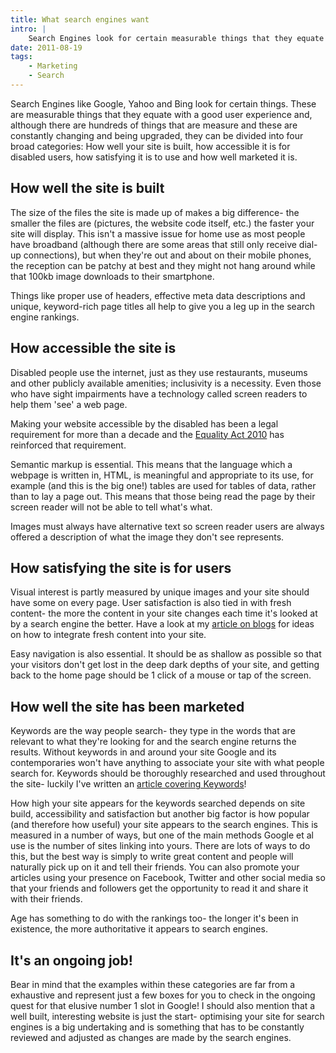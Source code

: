 ```yaml
---
title: What search engines want
intro: |
    Search Engines look for certain measurable things that they equate with a good user experience and can be divided into four broad categories.
date: 2011-08-19
tags:
    - Marketing
    - Search
---
```


Search Engines like Google, Yahoo and Bing look for certain things. These are measurable things that they equate with a good user experience and, although there are hundreds of things that are measure and these are constantly changing and being upgraded, they can be divided into four broad categories: How well your site is built, how accessible it is for disabled users, how satisfying it is to use and how well marketed it is.

## How well the site is built

The size of the files the site is made up of makes a big difference- the smaller the files are (pictures, the website code itself, etc.) the faster your site will display. This isn't a massive issue for home use as most people have broadband (although there are some areas that still only receive dial-up connections), but when they're out and about on their mobile phones, the reception can be patchy at best and they might not hang around while that 100kb image downloads to their smartphone.

Things like proper use of headers, effective meta data descriptions and unique, keyword-rich page titles all help to give you a leg up in the search engine rankings.

## How accessible the site is

Disabled people use the internet, just as they use restaurants, museums and other publicly available amenities; inclusivity is a necessity. Even those who have sight impairments have a technology called screen readers to help them 'see' a web page.

Making your website accessible by the disabled has been a legal requirement for more than a decade and the [Equality Act 2010](http://www.legislation.gov.uk/ukpga/2010/15/contents) has reinforced that requirement.

Semantic markup is essential. This means that the language which a webpage is written in, HTML, is meaningful and appropriate to its use, for example (and this is the big one!) tables are used for tables of data, rather than to lay a page out. This means that those being read the page by their screen reader will not be able to tell what's what.

Images must always have alternative text so screen reader users are always offered a description of what the image they don't see represents.

## How satisfying the site is for users

Visual interest is partly measured by unique images and your site should have some on every page. User satisfaction is also tied in with fresh content- the more the content in your site changes each time it's looked at by a search engine the better. Have a look at my [article on blogs](http://tempertemper.net/blog/why-should-i-blog) for ideas on how to integrate fresh content into your site.

Easy navigation is also essential. It should be as shallow as possible so that your visitors don't get lost in the deep dark depths of your site, and getting back to the home page should be 1 click of a mouse or tap of the screen.

## How well the site has been marketed

Keywords are the way people search- they type in the words that are relevant to what they're looking for and the search engine returns the results. Without keywords in and around your site Google and its contemporaries won't have anything to associate your site with what people search for. Keywords should be thoroughly researched and used throughout the site- luckily I've written an [article covering Keywords](http://tempertemper.net/blog/keywords)!

How high your site appears for the keywords searched depends on site build, accessibility and satisfaction but another big factor is how popular (and therefore how useful) your site appears to the search engines. This is measured in a number of ways, but one of the main methods Google et al use is the number of sites linking into yours. There are lots of ways to do this, but the best way is simply to write great content and people will naturally pick up on it and tell their friends. You can also promote your articles using your presence on Facebook, Twitter and other social media so that your friends and followers get the opportunity to read it and share it with their friends.

Age has something to do with the rankings too- the longer it's been in existence, the more authoritative it appears to search engines.

## It's an ongoing job!

Bear in mind that the examples within these categories are far from a exhaustive and represent just a few boxes for you to check in the ongoing quest for that elusive number 1 slot in Google! I should also mention that a well built, interesting website is just the start- optimising your site for search engines is a big undertaking and is something that has to be constantly reviewed and adjusted as changes are made by the search engines.

